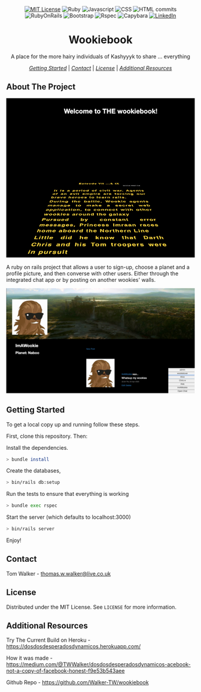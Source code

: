 <div align="center">
<p>

[![MIT License][license-shield]][license-url]
![Ruby][Ruby]
![Javascript][Javascript]
![CSS][cssCommits]
![HTML commits][htmlCommits]
![RubyOnRails][RubyOnRails]
![Bootstrap][Bootstrap]
![Rspec][Rspec]
![Capybara][Capybara]
[![LinkedIn][linkedin-shield]][linkedin-url]

  <h1 align="center">Wookiebook</h1>

  <p align="center">
    A place for the more hairy individuals of Kashyyyk to share ... everything

  [*Getting Started*](#getting-started) | [*Contact*](#contact) | [*License*](#license) | [*Additional Resources*](#additional-resources) 

  </p>
</p>
</div>

## About The Project

![homepage-screenshot](/screenshots/HomePage.png?raw=true)


A ruby on rails project that allows a user to sign-up, choose a planet and a profile picture, and then converse with other users. Either through the integrated chat app or by posting on another wookies' walls.

![product-screenshot](/screenshots/UserPage.png?raw=true)


## Getting Started

To get a local copy up and running follow these steps.

First, clone this repository. Then:

Install the dependencies.
```sh
> bundle install
```
Create the databases,

```sh
> bin/rails db:setup
```

Run the tests to ensure that everything is working
```sh
> bundle exec rspec
```

Start the server (which defaults to localhost:3000)

```sh
> bin/rails server
```

Enjoy!

## Contact 

Tom Walker - thomas.w.walker@live.co.uk


## License

Distributed under the MIT License. See `LICENSE` for more information.

## Additional Resources 

Try The Current Build on Heroku - https://dosdosdesperadosdynamicos.herokuapp.com/

How it was made - https://medium.com/@TWWalker/dosdosdesperadosdynamicos-acebook-not-a-copy-of-facebook-honest-f9e53b543aee

Github Repo - https://github.com/Walker-TW/wookiebook

[license-shield]: https://img.shields.io/github/license/othneildrew/Best-README-Template.svg?style=flat-square
[license-url]: https://github.com/othneildrew/Best-README-Template/blob/master/LICENSE.txt
[linkedin-shield]: https://img.shields.io/badge/-LinkedIn-black.svg?style=flat-square&logo=linkedin&colorB=555
[linkedin-url]: https://linkedin.com/in/thomas-w-walker 
[Ruby]: https://img.shields.io/badge/Ruby-red.svg
[Javascript]: https://img.shields.io/badge/JavaScript-yellow.svg
[cssCommits]: https://img.shields.io/badge/CSS-red.svg
[htmlCommits]: https://img.shields.io/badge/HTML-orange.svg
[RubyOnRails]: https://img.shields.io/badge/Ruby_On_Rails-informational.svg
[Bootstrap]: https://img.shields.io/badge/Bootstrap-blueviolet.svg
[Rspec]: https://img.shields.io/badge/Rspec-red.svg
[Capybara]: https://img.shields.io/badge/Capybara-informational.svg
